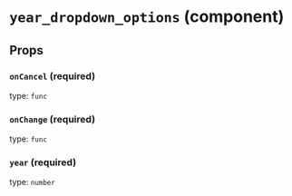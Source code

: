 `year_dropdown_options` (component)
===================================



Props
-----

### `onCancel` (required)

type: `func`


### `onChange` (required)

type: `func`


### `year` (required)

type: `number`


